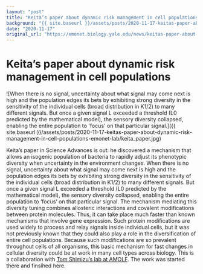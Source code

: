 ```yaml
---
layout: "post"
title: "Keita’s paper about dynamic risk management in cell populations | Emonet Lab"
background: "{{ site.baseurl }}/assets/posts/2020-11-17-keitas-paper-about-dynamic-risk-management-in-cell-populations-emonet-lab/keita_paper.jpg"
date: "2020-11-17"
original_url: "https://emonet.biology.yale.edu/news/keitas-paper-about-dynamic-risk-management-cell-populations"
---
```

# Keita’s paper about dynamic risk management in cell populations

![When there is no signal, uncertainty about what signal may come next is high and the population edges its bets by exhibiting strong diversity in the sensitivity of the individual cells (broad distribution in K1/2) to many different signals. But once a given signal L exceeded a threshold (L0 predicted by the mathematical model), the sensory diversity collapsed, enabling the entire population to 'focus' on that particular signal.]({{ site.baseurl }}/assets/posts/2020-11-17-keitas-paper-about-dynamic-risk-management-in-cell-populations-emonet-lab/keita_paper.jpg)

Keita’s paper in Science Advances is out: he discovered a mechanism that allows an isogenic population of bacteria to rapidly adjust its phenotypic diversity when uncertainty in the environment changes. When there is no signal, uncertainty about what signal may come next is high and the population edges its bets by exhibiting strong diversity in the sensitivity of the individual cells (broad distribution in K1/2) to many different signals. But once a given signal L exceeded a threshold (L0 predicted by the mathematical model), the sensory diversity collapsed, enabling the entire population to ‘focus’ on that particular signal. The mechanism mediating this diversity tuning combines allosteric interactions and covalent modifications between protein molecules. Thus, it can take place much faster than known mechanisms that involve gene expression. Such protein modifications are used widely to process and relay signals inside individual cells, but it was not previously known that they could also play a role in the diversification of entire cell populations. Because such modifications are so prevalent throughout cells of all organisms, this basic mechanism for fast changes in cellular diversity could be at work in many cell types across biology. This is a collaboration with [Tom Shimizu’s lab at AMOLF](https://amolf.nl/research-groups/systems-biology). The work was started there and finsihed here.